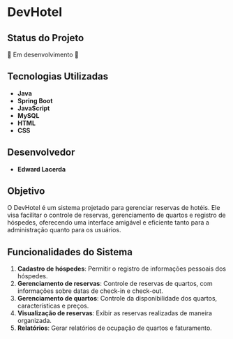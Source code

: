 # DevHotel

## Status do Projeto
🚧 Em desenvolvimento 🚧

## Tecnologias Utilizadas
- **Java**
- **Spring Boot**
- **JavaScript**
- **MySQL**
- **HTML**
- **CSS**

## Desenvolvedor
- **Edward Lacerda**

## Objetivo
O DevHotel é um sistema projetado para gerenciar reservas de hotéis. Ele visa facilitar o controle de reservas, gerenciamento de quartos e registro de hóspedes, oferecendo uma interface amigável e eficiente tanto para a administração quanto para os usuários.

## Funcionalidades do Sistema
1. **Cadastro de hóspedes**: Permitir o registro de informações pessoais dos hóspedes.
2. **Gerenciamento de reservas**: Controle de reservas de quartos, com informações sobre datas de check-in e check-out.
3. **Gerenciamento de quartos**: Controle da disponibilidade dos quartos, características e preços.
4. **Visualização de reservas**: Exibir as reservas realizadas de maneira organizada.
5. **Relatórios**: Gerar relatórios de ocupação de quartos e faturamento.


